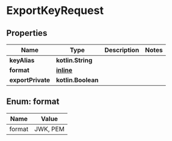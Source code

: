 
# ExportKeyRequest

## Properties
Name | Type | Description | Notes
------------ | ------------- | ------------- | -------------
**keyAlias** | **kotlin.String** |  | 
**format** | [**inline**](#Format) |  | 
**exportPrivate** | **kotlin.Boolean** |  | 


<a name="Format"></a>
## Enum: format
Name | Value
---- | -----
format | JWK, PEM



